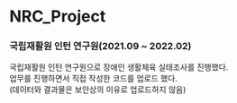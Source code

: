# NRC_Project
### 국립재활원 인턴 연구원(2021.09 ~ 2022.02)
국립재활원 인턴 연구원으로 장애인 생활체육 실태조사를 진행했다.  
업무를 진행하면서 직접 작성한 코드를 업로드 했다.  
(데이터와 결과물은 보안상의 이유로 업로드하지 않음)
